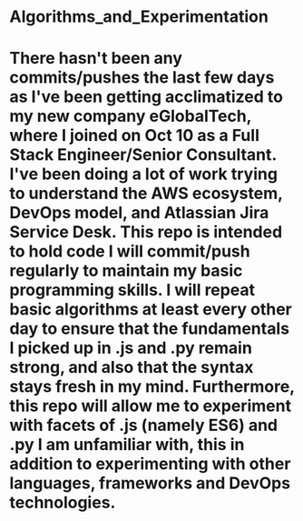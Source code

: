 # Algorithms_and_Experimentation

# There hasn't been any commits/pushes the last few days as I've been getting acclimatized to my new company eGlobalTech, where I joined on Oct 10 as a Full Stack Engineer/Senior Consultant. I've been doing a lot of work trying to understand the AWS ecosystem, DevOps model, and Atlassian Jira Service Desk. This repo is intended to hold code I will commit/push regularly to maintain my basic programming skills. I will repeat basic algorithms at least every other day to ensure that the fundamentals I picked up in .js and .py remain strong, and also that the syntax stays fresh in my mind. Furthermore, this repo will allow me to experiment with facets of .js (namely ES6) and .py I am unfamiliar with, this in addition to experimenting with other languages, frameworks and DevOps technologies.
